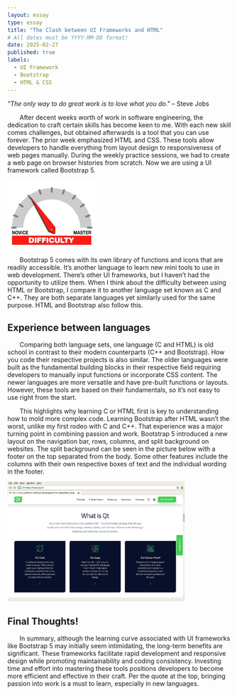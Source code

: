 ```yaml
---
layout: essay
type: essay
title: "The Clash between UI Frameworks and HTML"
# All dates must be YYYY-MM-DD format!
date: 2025-02-27
published: true
labels:
  - UI Framework
  - Bootstrap
  - HTML & CSS
---
```


*"The only way to do great work is to love what you do."* – Steve Jobs

&nbsp; &nbsp; &nbsp; &nbsp;After decent weeks worth of work in software engineering, the dedication to craft certain skills has become keen to me. With each new skill comes challenges, but obtained afterwards is a tool that you can use forever. The prior week emphasized HTML and CSS. These tools allow developers to handle everything from layout design to responsiveness of web pages manually. During the weekly practice sessions, we had to create a web page on browser histories from scratch. Now we are using a UI framework called Bootstrap 5.

<img width="200px" class="rounded float-start pe-4" src="../img/difficulty/degree_difficulty.jpg">

&nbsp; &nbsp; &nbsp; &nbsp;Bootstrap 5 comes with its own library of functions and icons that are readily accessible. It’s another language to learn new mini tools to use in web development. There’s other UI frameworks, but I haven’t had the opportunity to utilize them. When I think about the difficulty between using HTML or Bootstrap, I compare it to another language set known as C and C++. They are both separate languages yet similarly used for the same purpose. HTML and Bootstrap also follow this.

## Experience between languages

&nbsp; &nbsp; &nbsp; &nbsp;Comparing both language sets, one language (C and HTML) is old school in contrast to their  modern counterparts (C++ and Bootstrap).  How you code their respective projects is also similar. The older languages were built as the fundamental building blocks in their respective field requiring developers to manually input functions or incorporate CSS content. The newer languages are more versatile and have pre-built functions or layouts. However, these tools are based on their fundamentals, so it’s not easy to use right from the start.

&nbsp; &nbsp; &nbsp; &nbsp;This highlights why learning C or HTML first is key to understanding how to mold more complex code. Learning Bootstrap after HTML wasn’t the worst, unlike my first rodeo with C and C++. That experience was a major turning point in combining passion and work. Bootstrap 5 introduced a new layout on the navigation bar, rows, columns, and split background on websites. The split background can be seen in the picture below with a footer on the top separated from the body. Some other features include the columns with their own respective boxes of text and the individual wording in the footer. 

<img width="400px" class="rounded float-start pe-4" src="../img/simplebrowser.png">

## Final Thoughts!

&nbsp; &nbsp; &nbsp; &nbsp;In summary, although the learning curve associated with UI frameworks like Bootstrap 5 may initially seem intimidating, the long-term benefits are significant. These frameworks facilitate rapid development and responsive design while promoting maintainability and coding consistency. Investing time and effort into mastering these tools positions developers to become more efficient and effective in their craft. Per the quote at the top, bringing passion into work is a must to learn, especially in new languages.

